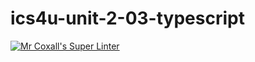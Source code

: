 # ics4u-unit-2-03-typescript

[![Mr Coxall's Super Linter](https://github.com/Huzaifa-Khalid-2/ics4u-unit2-03-typescript/workflows/Mr%20Coxall's%20Super%20Linter/badge.svg)](https://github.com/Huzaifa-Khalid-2/ics4u-unit2-03-typescript/actions/)
